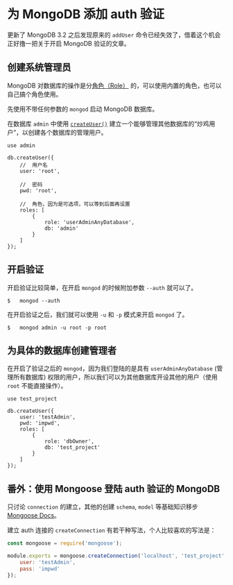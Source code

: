 为 MongoDB 添加 auth 验证
=========================

更新了 MongoDB 3.2 之后发现原来的 `addUser` 命令已经失效了，借着这个机会正好撸一把关于开启 MongoDB 验证的文章。

## 创建系统管理员

MongoDB 对数据库的操作是分[角色（Role）][built-in-roles] 的，可以使用内置的角色，也可以自己搞个角色使用。

先使用不带任何参数的 `mongod` 启动 MongoDB 数据库。

在数据库 `admin` 中使用 [`createUser()`][db.createUser] 建立一个能够管理其他数据库的“炒鸡用户”，以创建各个数据库的管理用户。

```
use admin

db.createUser({
    //  用户名
    user: 'root',

    //  密码
    pwd: 'root',
    
    //  角色，因为是可选项，可以等到后面再设置
    roles: [
        {
            role: 'userAdminAnyDatabase',
            db: 'admin'
        }
    ]
});
```

## 开启验证

开启验证比较简单，在开启 `mongod` 的时候附加参数 `--auth` 就可以了。

```
$   mongod --auth
```

在开启验证之后，我们就可以使用 `-u` 和 `-p` 模式来开启 `mongod` 了。

```
$   mongod admin -u root -p root
```

## 为具体的数据库创建管理者

在开启了验证之后的 `mongod`，因为我们登陆的是具有 `userAdminAnyDatabase` (管理所有数据库) 权限的用户，所以我们可以为其他数据库开设其他的用户（使用 `root` 不能直接操作）。

```
use test_project

db.createUser({
    user: 'testAdmin',
    pwd: 'impwd',
    roles: [
        {
            role: 'dbOwner',
            db: 'test_project'
        }
    ]
});
```

## 番外：使用 Mongoose 登陆 auth 验证的 MongoDB

只讨论 `connection` 的建立，其他的创建 `schema`, `model` 等基础知识移步 [Mongoose Docs][mongoose-docs]。

建立 auth 连接的 `createConnection` 有若干种写法，个人比较喜欢的写法是：

```js
const mongoose = require('mongoose');

module.exports = mongoose.createConnection('localhost', 'test_project', 27017, {
    user: 'testAdmin',
    pass: 'impwd'
});
```





[built-in-roles]: https://docs.mongodb.org/manual/reference/built-in-roles/#built-in-roles
[db.createUser]: https://docs.mongodb.org/manual/reference/method/db.createUser/
[mongoose-docs]: http://mongoosejs.com/docs/guide.html
[Mongoose#createConnection]: http://mongoosejs.com/docs/api.html#index_Mongoose-createConnection